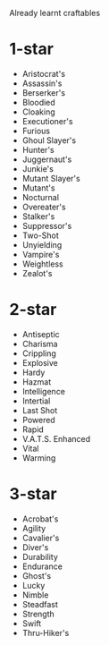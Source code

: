 Already learnt craftables

# 1-star
* Aristocrat's
* Assassin's
* Berserker's
* Bloodied
* Cloaking
* Executioner's
* Furious
* Ghoul Slayer's
* Hunter's
* Juggernaut's
* Junkie's
* Mutant Slayer's
* Mutant's
* Nocturnal
* Overeater's
* Stalker's
* Suppressor's
* Two-Shot
* Unyielding
* Vampire's
* Weightless
* Zealot's

# 2-star
* Antiseptic
* Charisma
* Crippling
* Explosive
* Hardy
* Hazmat
* Intelligence
* Intertial
* Last Shot
* Powered
* Rapid
* V.A.T.S. Enhanced
* Vital
* Warming

# 3-star
* Acrobat's
* Agility
* Cavalier's
* Diver's
* Durability
* Endurance
* Ghost's
* Lucky
* Nimble
* Steadfast
* Strength
* Swift
* Thru-Hiker's
